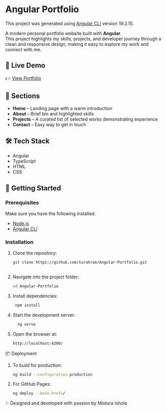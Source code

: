 # Angular Portfolio

This project was generated using [Angular CLI](https://github.com/angular/angular-cli) version 19.2.15.

A modern personal portfolio website built with **Angular**.  
This project highlights my skills, projects, and developer journey through a clean
and responsive design, making it easy to explore my work and connect with me.

## 🔗 Live Demo
👉 [View Portfolio](https://turahrae.github.io/Angular-Portfolio/)

## 📂 Sections
- **Home** – Landing page with a warm introduction  
- **About** – Brief bio and highlighted skills  
- **Projects** – A curated list of selected works demonstrating experience
- **Contact** – Easy way to get in touch  

## 🛠 Tech Stack
- Angular  
- TypeScript
- HTML
- CSS

## 🚀 Getting Started

### Prerequisites
Make sure you have the following installed:
- [Node.js](https://nodejs.org/)  
- [Angular CLI](https://angular.io/cli)  

### Installation
1. Clone the repository:
   ```bash
   git clone https://github.com/turahrae/Angular-Portfolio.git
     
2. Navigate into the project folder:
   ```bash
   cd Angular-Portfolio
   
3. Install dependencies:
   ```bash
    npm install
   
4. Start the development server:
   ```bash
     ng serve

5.  Open the browser at:
    ```bash
    http://localhost:4200/

 📦 Deployment
 1.   To build for production:
      ```bash
      ng build --configuration production

 2.   For GitHub Pages:
      ```bash
      ng deploy --base-href=/


✨ Designed and developed with passion by Mistura Ishola

  

